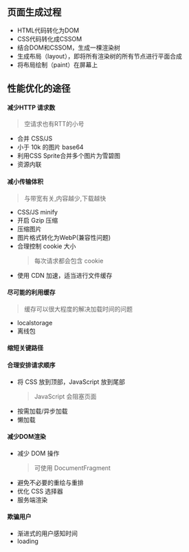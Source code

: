 
## 页面生成过程
- HTML代码转化为DOM
- CSS代码转化成CSSOM
- 结合DOM和CSSOM，生成一棵渲染树
- 生成布局（layout），即将所有渲染树的所有节点进行平面合成
- 将布局绘制（paint）在屏幕上

## 性能优化的途径
#### 减少HTTP 请求数
> 空请求也有RTT的小号
  - 合并 CSS/JS
  - 小于 10k 的图片 base64
  - 利用CSS Sprite合并多个图片为雪碧图
  - 资源内联

#### 减小传输体积
> 与带宽有关,内容越少,下载越快
  - CSS/JS minify
  - 开启 Gzip 压缩
  - 压缩图片
  - 图片格式转化为WebP(兼容性问题)
  - 合理控制 cookie 大小
    > 每次请求都会包含 cookie
  - 使用 CDN 加速，适当进行文件缓存

#### 尽可能的利用缓存
> 缓存可以很大程度的解决加载时间的问题
  - localstorage
  - 离线包

#### 缩短关键路径
#### 合理安排请求顺序
- 将 CSS 放到顶部，JavaScript 放到尾部
  > JavaScript 会阻塞页面
- 按需加载/异步加载
- 懒加载

#### 减少DOM渲染
- 减少 DOM 操作
  > 可使用 DocumentFragment
- 避免不必要的重绘与重排
- 优化 CSS 选择器
- 服务端渲染

#### 欺骗用户
- 渐进式的用户感知时间
- loading
